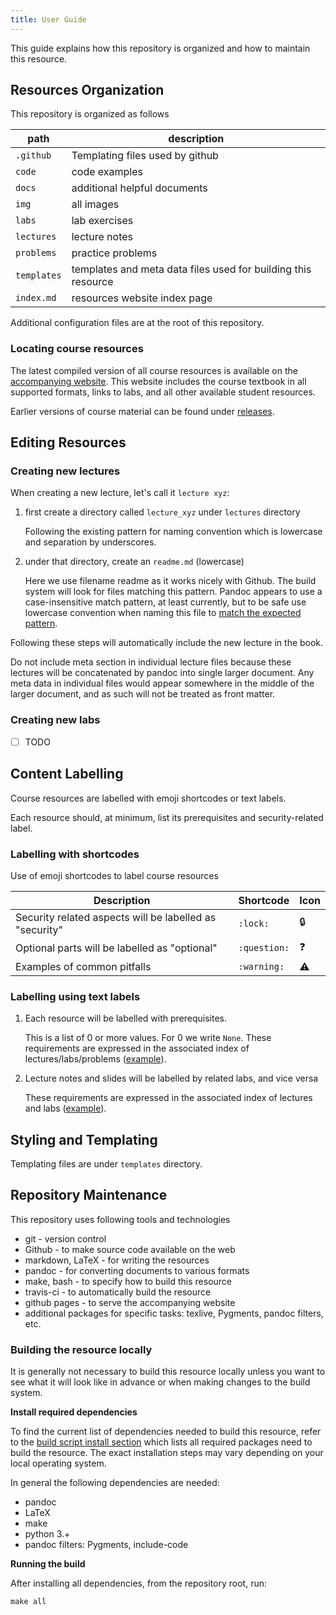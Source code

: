 ```yaml
---
title: User Guide
---
```


This guide explains how this repository is organized and how to maintain this resource.

## Resources Organization 

This repository is organized as follows

| path | description |
--- | ---
| `.github` | Templating files used by github |
| `code` | code examples |
| `docs` | additional helpful documents |
| `img` | all images |
| `labs` | lab exercises |
| `lectures` | lecture notes |
| `problems` | practice problems |
| `templates` | templates and meta data files used for building this resource |
| `index.md` | resources website index page |

Additional configuration files are at the root of this repository.

### Locating course resources

<!-- Where to find the code for the lecture notes / labs / etc. -->

The latest compiled version of all course resources is available on the [accompanying website](https://csci-1301.github.io/). This website includes the course textbook in
all supported formats, links to labs, and all other available student resources.

<!-- still working on this -- website will include all that stuff -->

Earlier versions of course material can be found under [releases](https://github.com/csci-1301/csci-1301.github.io/releases).

<!-- add details about mirror websites, achives, galileo, etc. -->

## Editing Resources

### Creating new lectures

When creating a new lecture, let's call it `lecture xyz`:

1. first create a directory called `lecture_xyz` under `lectures` directory

    Following the existing pattern for naming convention which is lowercase and
    separation by underscores.

2. under that directory, create an `readme.md` (lowercase)

    Here we use filename readme as it works nicely with Github. The build system will look for files matching this pattern. Pandoc appears to use a case-insensitive match pattern, at least currently, but to be safe use lowercase convention when naming this file to [match the expected pattern](https://github.com/csci-1301/csci-1301.github.io/blob/d0cca5dfab111ed9148256992b63fbed9c05b880/Makefile#L14).

Following these steps will automatically include the new lecture in the book. 

Do not include meta section in individual lecture files because these lectures will be concatenated by pandoc into single larger document. Any meta data in individual files would appear somewhere in the middle of the larger document, and as such will not be treated as front matter.

### Creating new labs

- [ ] TODO

## Content Labelling

Course resources are labelled with emoji shortcodes or text labels.

Each resource should, at minimum, list its prerequisites and security-related label.

### Labelling with shortcodes

Use of emoji shortcodes to label course resources

| Description | Shortcode | Icon |
--- | --- | ---
| Security related aspects will be labelled as "security" | `:lock:` | :lock: |
| Optional parts will be labelled as "optional" | `:question:` | ❓ |
| Examples of common pitfalls | `:warning:` | ⚠️ |

### Labelling using text labels

1. Each resource will be labelled with prerequisites. 

    This is a list of 0 or more values. For 0 we write `None`. These requirements are expressed in the associated index of lectures/labs/problems ([example](https://github.com/csci-1301/csci-1301.github.io/tree/main/lectures)).

2. Lecture notes and slides will be labelled by related labs, and vice versa

    These requirements are expressed in the associated index of lectures and labs ([example](https://github.com/csci-1301/csci-1301.github.io/tree/main/lectures)).


## Styling and Templating

Templating files are under `templates` directory.

<!-- add more details... -->

## Repository Maintenance

This repository uses following tools and technologies

- git - version control
- Github - to make source code available on the web
- markdown, LaTeX - for writing the resources
- pandoc - for converting documents to various formats
- make, bash - to specify how to build this resource
- travis-ci - to automatically build the resource
- github pages - to serve the accompanying website
- additional packages for specific tasks: texlive, Pygments, pandoc filters, etc.

### Building the resource locally

It is generally not necessary to build this resource locally unless you want to see
what it will look like in advance or when making changes to the build system.

**Install required dependencies**

To find the current list of dependencies needed to build this resource, refer to the [build script install section](https://github.com/csci-1301/csci-1301.github.io/blob/main/.travis.yml) which lists all required packages need to build the resource. The exact installation steps may vary depending on your local operating system.

In general the following dependencies are needed:

- pandoc
- LaTeX
- make
- python 3.+
- pandoc filters: Pygments, include-code

**Running the build**

After installing all dependencies, from the repository root, run:

```
make all
```
